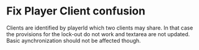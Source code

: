 # Fix Player Client confusion

Clients are identified by playerId which two clients may share.
In that case the provisions for the lock-out do not work and
textarea are not updated. Basic aynchronization should not be
affected though.
